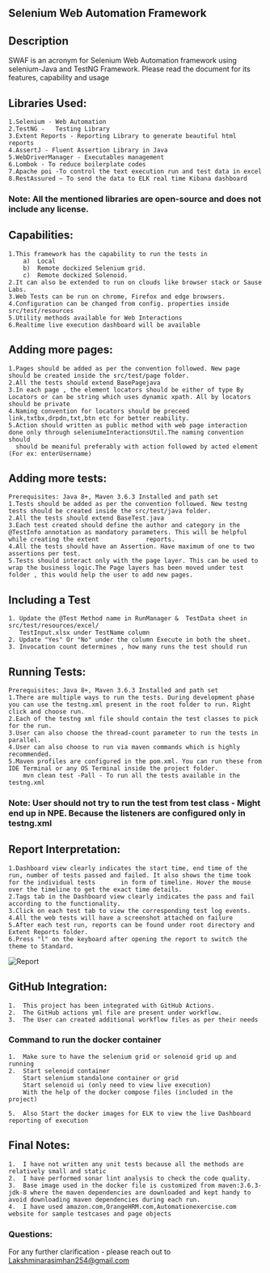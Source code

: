 ## Selenium Web Automation Framework

## Description
SWAF is an acronym for Selenium Web Automation framework using selenium-Java and TestNG Framework.
Please read the document for its features, capability and usage 

## Libraries Used:
    1.Selenium - Web Automation
    2.TestNG -   Testing Library
    3.Extent Reports - Reporting Library to generate beautiful html reports
    4.AssertJ - Fluent Assertion Library in Java
    5.WebDriverManager - Executables management
    6.Lombok - To reduce boilerplate codes
    7.Apache poi -To control the text execution run and test data in excel
    8.RestAssured – To send the data to ELK real time Kibana dashboard

### Note: All the mentioned libraries are open-source and does not include any license.


## Capabilities:
    1.This framework has the capability to run the tests in 
        a)	Local 
        b)	Remote dockized Selenium grid.
        c)	Remote dockized Solenoid.
    2.It can also be extended to run on clouds like browser stack or Sause Labs.
    3.Web Tests can be run on chrome, Firefox and edge browsers.
    4.Configuration can be changed from config. properties inside src/test/resources
    5.Utility methods available for Web Interactions
    6.Realtime live execution dashboard will be available

## Adding more pages:
    1.Pages should be added as per the convention followed. New page should be created inside the src/test/page folder.
    2.All the tests should extend BasePagejava
    3.In each page , the element locators should be either of type By Locators or can be string which uses dynamic xpath. All by locators should be private 
    4.Naming convention for locators should be preceed link,txtbx,drpdn,txt,btn etc for better reability.
    5.Action should written as public method with web page interaction done only through seleniumeInteractionsUtil.The naming convention should 
      should be meaniful preferably with action followed by acted element (For ex: enterUsername)

## Adding more tests:
    Prerequisites: Java 8+, Maven 3.6.3 Installed and path set
    1.Tests should be added as per the convention followed. New testng tests should be created inside the src/test/java folder.
    2.All the tests should extend BaseTest.java
    3.Each test created should define the author and category in the @TestInfo annotation as mandatory parameters. This will be helpful while creating the extent             reports.
    4.All the tests should have an Assertion. Have maximum of one to two assertions per test.
    5.Tests should interact only with the page layer. This can be used to wrap the business logic.The Page layers has been moved under test folder , this would help the user to add new pages.

## Including a Test 
    1. Update the @Test Method name in RunManager &  TestData sheet in src/test/resources/excel/
       TestInput.xlsx under TestName column 
    2. Update "Yes" Or "No" under the column Execute in both the sheet.
    3. Invocation count determines , how many runs the test should run
    
## Running Tests:
    Prerequisites: Java 8+, Maven 3.6.3 Installed and path set
    1.There are multiple ways to run the tests. During development phase you can use the testng.xml present in the root folder to run. Right click and choose run.
    2.Each of the testng xml file should contain the test classes to pick for the run.
    3.User can also choose the thread-count parameter to run the tests in parallel.
    4.User can also choose to run via maven commands which is highly recommended.
    5.Maven profiles are configured in the pom.xml. You can run these from IDE Terminal or any OS Terminal inside the project folder.
        mvn clean test -Pall - To run all the tests available in the testng.xml

### Note: User should not try to run the test from test class - Might end up in NPE. Because the listeners are configured only in testng.xml

## Report Interpretation:
    1.Dashboard view clearly indicates the start time, end time of the run, number of tests passed and failed. It also shows the time took for the individual tests       in form of timeline. Hover the mouse over the timeline to get the exact time details. 
    2.Tags tab in the Dashboard view clearly indicates the pass and fail according to the functionality.
    3.Click on each test tab to view the corresponding test log events.
    4.All the web tests will have a screenshot attached on failure
    5.After each test run, reports can be found under root directory and Extent Reports folder.
    6.Press "l" on the keyboard after opening the report to switch the theme to Standard.  

![Report](https://user-images.githubusercontent.com/105458040/211056913-e6b21fdb-9714-4bcd-8218-2e1c58d4ce7d.png)


## GitHub Integration:
    1.	This project has been integrated with GitHub Actions.
    2.	The GitHub actions yml file are present under workflow.
    3.	The User can created additional workflow files as per their needs

### Command to run the docker container
    1.	Make sure to have the selenium grid or solenoid grid up and running
    2.	Start selenoid container
        Start selenium standalone container or grid
        Start selenoid ui (only need to view live execution)
        With the help of the docker compose files (included in the project)

    5.	Also Start the docker images for ELK to view the live Dashboard reporting of execution

## Final Notes:
    1.	I have not written any unit tests because all the methods are relatively small and static
    2.	I have performed sonar lint analysis to check the code quality.
    3.	Base image used in the docker file is customized from maven:3.6.3-jdk-8 where the maven dependencies are downloaded and kept handy to avoid downloading maven dependencies during each run.
    4.	I have used amazon.com,OrangeHRM.com,Automationexercise.com website for sample testcases and page objects

### Questions:
For any further clarification - please reach out to Lakshminarasimhan254@gmail.com




